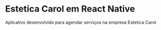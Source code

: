 # Estetica Carol em React Native

Aplicativo desenvolvido para agendar serviços na empresa Estetica Carol
